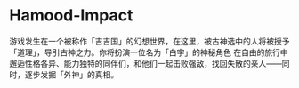 # Hamood-Impact
游戏发生在一个被称作「吉吉国」的幻想世界，在这里，被古神选中的人将被授予「道理」，导引古神之力。你将扮演一位名为「白字」的神秘角色  在自由的旅行中邂逅性格各异、能力独特的同伴们，和他们一起击败强敌，找回失散的亲人——同时，逐步发掘「外神」的真相。
